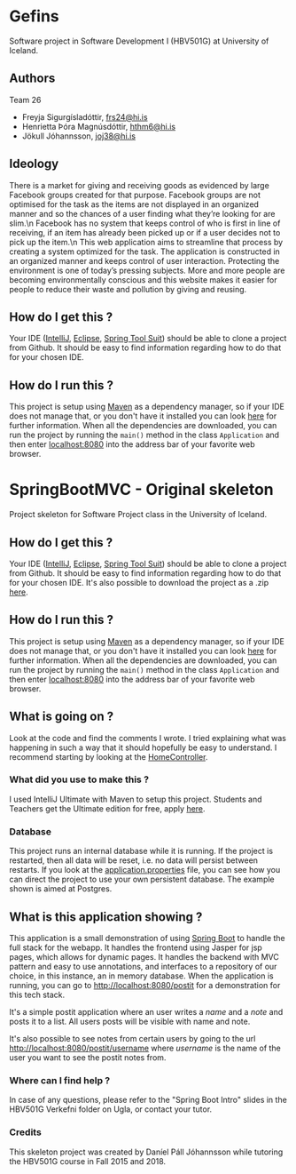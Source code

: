 # Gefins
Software project in Software Development I (HBV501G) at University of Iceland. 

## Authors 
Team 26
- Freyja Sigurgísladóttir, frs24@hi.is
- Henrietta Þóra Magnúsdóttir, hthm6@hi.is
- Jökull Jóhannsson, joj38@hi.is

## Ideology 
There is a market for giving and receiving goods as evidenced by large Facebook groups created for that purpose. Facebook groups are not optimised for the task as the items are not displayed in an organized manner and so the chances of a user finding what they’re looking for are slim.\n
Facebook has no system that keeps control of who is first in line of receiving, if an item has already been picked up or if a user decides not to pick up the item.\n
This web application aims to streamline that process by creating a system optimized for the task. The application is constructed in an organized manner and keeps control of user interaction. Protecting the environment is one of today’s pressing subjects. More and more people are becoming environmentally conscious and this website makes it easier for people to reduce their waste and pollution by giving and reusing.

## How do I get this ?
Your IDE ([IntelliJ](https://www.jetbrains.com/idea/), [Eclipse](https://eclipse.org/), [Spring Tool Suit](https://spring.io/tools)) should be able to clone a project from Github.
It should be easy to find information regarding how to do that for your chosen IDE.

## How do I run this ?
This project is setup using [Maven](https://maven.apache.org/what-is-maven.html) as a dependency manager, so if your IDE does not manage that, or you don't have it installed you can look [here](https://maven.apache.org/install.html) for further information.
When all the dependencies are downloaded, you can run the project by running the ``main()`` method in the class ``Application`` and then enter [localhost:8080](http://localhost:8080) into the address bar of your favorite web browser.




# SpringBootMVC - Original skeleton
Project skeleton for Software Project class in the University of Iceland.

## How do I get this ?
Your IDE ([IntelliJ](https://www.jetbrains.com/idea/), [Eclipse](https://eclipse.org/), [Spring Tool Suit](https://spring.io/tools)) should be able to clone a project from Github.
It should be easy to find information regarding how to do that for your chosen IDE.
It's also possible to download the project as a .zip [here](https://github.com/mbook/SpringBootMVC/archive/master.zip).

## How do I run this ?
This project is setup using [Maven](https://maven.apache.org/what-is-maven.html) as a dependency manager, so if your IDE does not manage that, or you don't have it installed you can look [here](https://maven.apache.org/install.html) for further information.
When all the dependencies are downloaded, you can run the project by running the ``main()`` method in the class ``Application`` and then enter [localhost:8080](http://localhost:8080) into the address bar of your favorite web browser.

## What is going on ?
Look at the code and find the comments I wrote. I tried explaining what was happening in such a way that it should hopefully be easy to understand. I recommend starting by looking at the [HomeController](https://github.com/danielpall/SpringBootMVC/blob/master/src/main/java/project/controller/HomeController.java#L26).

### What did you use to make this ?
I used IntelliJ Ultimate with Maven to setup this project. Students and Teachers get the Ultimate edition for free, apply [here](https://www.jetbrains.com/student/).

### Database
This project runs an internal database while it is running. If the project is restarted, then all data will be reset, i.e. no data will persist between restarts.
If you look at the [application.properties](https://github.com/danielpall/SpringBootMVC/blob/master/src/main/resources/application.properties) file, you can see how you can direct the project to use your own persistent database. The example shown is aimed at Postgres.

## What is this application showing ?  
This application is a small demonstration of using [Spring Boot](https://projects.spring.io/spring-boot/) to handle the full stack for the webapp. It handles the frontend using Jasper for jsp pages, which 
allows for dynamic pages. It handles the backend with MVC pattern and easy to use annotations, and interfaces to a repository of our choice, in this instance, an in memory database.
When the application is running, you can go to [http://localhost:8080/postit](http://localhost:8080/postit) for a demonstration for this tech stack.

It's a simple postit application where an user writes a _name_ and a _note_ and posts it to a list. All users posts will be visible with name and note. 

It's also possible to see notes from certain users by going to the url  [http://localhost:8080/postit/username](http://localhost:8080/postit/username) where _username_ is the name of the user you want to see the postit notes from.

### Where can I find help ?
In case of any questions, please refer to the "Spring Boot Intro" slides in the HBV501G Verkefni folder on Ugla, or contact your tutor.

### Credits
This skeleton project was created by Daníel Páll Jóhannsson while tutoring the HBV501G course in Fall 2015 and 2018.

